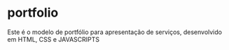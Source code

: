 # portfolio
 Este é o modelo de portfólio para apresentação de serviços, desenvolvido em HTML, CSS e JAVASCRIPTS

